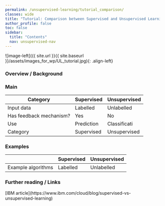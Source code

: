 ```yaml
---
permalink: /unsupervised-learning/tutorial_comparison/
classes: wide
title: "Tutorial: Comparison between Supervised and Unsupervised Learning"
author_profile: false
toc: false
sidebar:
  title: "Contents"
  nav: unsupervised-nav
---
```



![image-left]({{ site.url }}{{ site.baseurl }}/assets/images_for_wp/UL_tutorial.jpg){: .align-left}


<h3>Overview / Background</h3>

<h3>Main</h3>

| Category                         | Supervised                     | Unsupervised                   |
| -------------------------------- | ------------------------------ | ------------------------------ |
| Input data                       | Labelled                       | Unlabelled                     |
| Has feedback mechanism?          | Yes                            | No                             |
| Use                              | Prediction                     | Classificati                   |
| Category                         | Supervised                     | Unsupervised                   |


<h3>Examples</h3>

|                                  | Supervised                     | Unsupervised                   |
| -------------------------------- | ------------------------------ | ------------------------------ |
| Example algorithms               | Labelled                       | Unlabelled                     |


<h3>Further reading / Links</h3>
[IBM article](https://www.ibm.com/cloud/blog/supervised-vs-unsupervised-learning)
